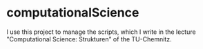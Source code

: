 # computationalScience

I use this project to manage the scripts, which I write in the lecture "Computational Science: Strukturen" of the TU-Chemnitz.
